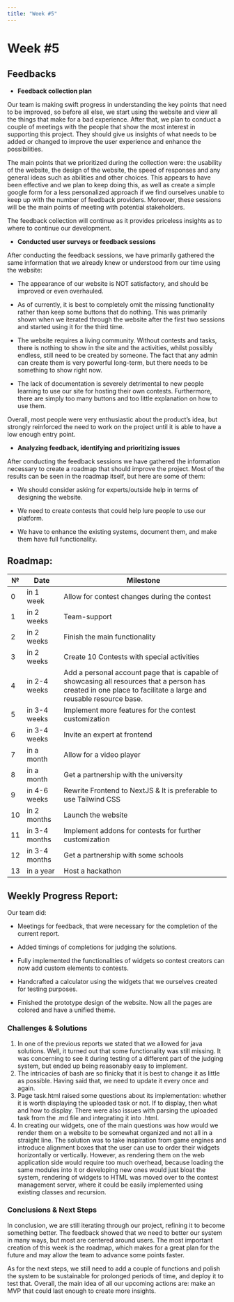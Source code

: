 ```yaml
---
title: "Week #5"
---
```


# **Week #5**

## **Feedbacks**

- **Feedback collection plan**

Our team is making swift progress in understanding the key points that need to be improved, so before all else, we start using the website and view all the things that make for a bad experience. After that, we plan to conduct a couple of meetings with the people that show the most interest in supporting this project. They should give us insights of what needs to be added or changed to improve the user experience and enhance the possibilities.

The main points that we prioritized during the collection were: the usability of the website, the design of the website, the speed of responses and any general ideas such as abilities and other choices. This appears to have been effective and we plan to keep doing this, as well as create a simple google form for a less personalized approach if we find ourselves unable to keep up with the number of feedback providers. Moreover, these sessions will be the main points of meeting with potential stakeholders. 

The feedback collection will continue as it provides priceless insights as to where to continue our development.

- **Conducted user surveys or feedback sessions**

After conducting the feedback sessions, we have primarily gathered the same information that we already knew or understood from our time using the website:

- The appearance of our website is NOT satisfactory, and should be improved or even overhauled.

- As of currently, it is best to completely omit the missing functionality rather than keep some buttons that do nothing. This was primarily shown when we iterated through the website after the first two sessions and started using it for the third time.

- The website requires a living community. Without contests and tasks, there is nothing to show in the site and the activities, whilst possibly endless, still need to be created by someone. The fact that any admin can create them is very powerful long-term, but there needs to be something to show right now.

- The lack of documentation is severely detrimental to new people learning to use our site for hosting their own contests. Furthermore, there are simply too many buttons and too little explanation on how to use them.

Overall, most people were very enthusiastic about the product’s idea, but strongly reinforced the need to work on the project until it is able to have a low enough entry point. 

- **Analyzing feedback, identifying and prioritizing issues**

After conducting the feedback sessions we have gathered the information necessary to create a roadmap that should improve the project. Most of the results can be seen in the roadmap itself, but here are some of them:

- We should consider asking for experts/outside help in terms of designing the website.

- We need to create contests that could help lure people to use our platform.

- We have to enhance the existing systems, document them, and make them have full functionality.


## **Roadmap**:

| №  | Date          | Milestone                                                                                                                                                        |
|----|---------------|------------------------------------------------------------------------------------------------------------------------------------------------------------------|
| 0  | in 1 week     | Allow for contest changes during the contest                                                                                                                     |
| 1  | in 2 weeks    | Team-support                                                                                                                                                     |
| 2  | in 2 weeks    | Finish the main functionality                                                                                                                                    |
| 3  | in 2 weeks    | Create 10 Contests with special activities                                                                                                                       |
| 4  | in 2-4 weeks  | Add a personal account page that is capable of showcasing all resources that a person has created in one place to facilitate a large and reusable resource base. |
| 5  | in 3-4 weeks  | Implement more features for the contest customization                                                                                                            |
| 6  | in 3-4 weeks  | Invite an expert at frontend                                                                                                                                     |
| 7  | in a month    | Allow for a video player                                                                                                                                         |
| 8  | in a month    | Get a partnership with the university                                                                                                                            |
| 9  | in 4-6 weeks  | Rewrite Frontend to NextJS & It is preferable to use Tailwind CSS                                                                                                |
| 10 | in 2 months   | Launch the website                                                                                                                                               |
| 11 | in 3-4 months | Implement addons for contests for further customization                                                                                                          |
| 12 | in 3-4 months | Get a partnership with some schools                                                                                                                              |
| 13 | in a year     | Host a hackathon                                                                                                                                                 |

## **Weekly Progress Report**:

Our team did: 

- Meetings for feedback, that were necessary for the completion of the current report.

- Added timings of completions for judging the solutions.

- Fully implemented the functionalities of widgets so contest creators can now add custom elements to contests.

- Handcrafted a calculator using the widgets that we ourselves created for testing purposes.

- Finished the prototype design of the website. Now all the pages are colored and have a unified theme.

### **Challenges & Solutions**

1. In one of the previous reports we stated that we allowed for java solutions. Well, it turned out that some functionality was still missing. It was concerning to see it during testing of a different part of the judging system, but ended up being reasonably easy to implement.
2. The intricacies of bash are so finicky that it is best to change it as little as possible. Having said that, we need to update it every once and again.
3. Page task.html raised some questions about its implementation: whether it is worth displaying the uploaded task or not. If to display, then what and how to display. There were also issues with parsing the uploaded task from the .md file and integrating it into .html.
4. In creating our widgets, one of the main questions was how would we render them on a website to be somewhat organized and not all in a straight line. The solution was to take inspiration from game engines and introduce alignment boxes that the user can use to order their widgets horizontally or vertically. However, as rendering them on the web application side would require too much overhead, because loading the same modules into it or developing new ones would just bloat the system, rendering of widgets to HTML was moved over to the contest management server, where it could be easily implemented using existing classes and recursion.

### **Conclusions & Next Steps**

In conclusion, we are still iterating through our project, refining it to become something better. The feedback showed that we need to better our system in many ways, but most are centered around users. The most important creation of this week is the roadmap, which makes for a great plan for the future and may allow the team to advance some points faster.

As for the next steps, we still need to add a couple of functions and polish the system to be sustainable for prolonged periods of time, and deploy it to test that. Overall, the main idea of all our upcoming actions are: make an MVP that could last enough to create more insights.
